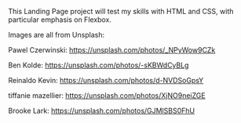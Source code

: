 This Landing Page project will test my skills with HTML and CSS, with particular emphasis on Flexbox.

Images are all from Unsplash:

Pawel Czerwinski: https://unsplash.com/photos/_NPyWow9CZk

Ben Kolde: https://unsplash.com/photos/-sKBWdCyBLg

Reinaldo Kevin: https://unsplash.com/photos/d-NVDSoGpsY

tiffanie mazellier: https://unsplash.com/photos/XjNO9neiZGE

Brooke Lark: https://unsplash.com/photos/GJMlSBS0FhU

